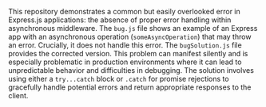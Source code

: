 This repository demonstrates a common but easily overlooked error in Express.js applications: the absence of proper error handling within asynchronous middleware.  The `bug.js` file shows an example of an Express app with an asynchronous operation (`someAsyncOperation`) that may throw an error.  Crucially, it does not handle this error. The `bugSolution.js` file provides the corrected version. This problem can manifest silently and is especially problematic in production environments where it can lead to unpredictable behavior and difficulties in debugging.  The solution involves using either a `try...catch` block or `.catch` for promise rejections to gracefully handle potential errors and return appropriate responses to the client. 